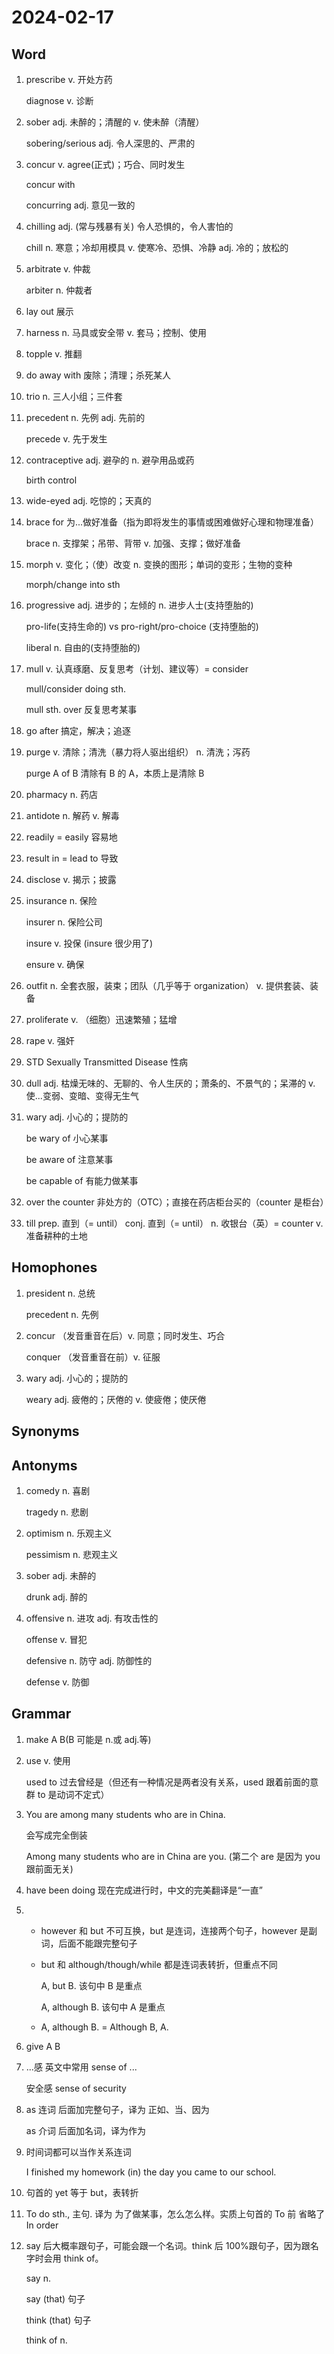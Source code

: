 # 2024-02-17

## Word

1. prescribe v. 开处方药

   diagnose v. 诊断

2. sober adj. 未醉的；清醒的 v. 使未醉（清醒）

   sobering/serious adj. 令人深思的、严肃的

3. concur v. agree(正式)；巧合、同时发生

   concur with

   concurring adj. 意见一致的

4. chilling adj. (常与残暴有关) 令人恐惧的，令人害怕的

   chill n. 寒意；冷却用模具 v. 使寒冷、恐惧、冷静 adj. 冷的；放松的

5. arbitrate v. 仲裁

   arbiter n. 仲裁者

6. lay out 展示

7. harness n. 马具或安全带 v. 套马；控制、使用

8. topple v. 推翻

9. do away with 废除；清理；杀死某人

10. trio n. 三人小组；三件套

11. precedent n. 先例 adj. 先前的

    precede v. 先于发生

12. contraceptive adj. 避孕的 n. 避孕用品或药

    birth control

13. wide-eyed adj. 吃惊的；天真的

14. brace for 为...做好准备（指为即将发生的事情或困难做好心理和物理准备）

    brace n. 支撑架；吊带、背带 v. 加强、支撑；做好准备

15. morph v. 变化；（使）改变 n. 变换的图形；单词的变形；生物的变种

    morph/change into sth

16. progressive adj. 进步的；左倾的 n. 进步人士(支持堕胎的)

    pro-life(支持生命的) vs pro-right/pro-choice (支持堕胎的)

    liberal n. 自由的(支持堕胎的)

17. mull v. 认真琢磨、反复思考（计划、建议等）= consider

    mull/consider doing sth.

    mull sth. over 反复思考某事

18. go after 搞定，解决；追逐

19. purge v. 清除；清洗（暴力将人驱出组织） n. 清洗；泻药

    purge A of B 清除有 B 的 A，本质上是清除 B

20. pharmacy n. 药店

21. antidote n. 解药 v. 解毒

22. readily = easily 容易地

23. result in = lead to 导致

24. disclose v. 揭示；披露

25. insurance n. 保险

    insurer n. 保险公司

    insure v. 投保 (insure 很少用了)

    ensure v. 确保

26. outfit n. 全套衣服，装束；团队（几乎等于 organization） v. 提供套装、装备

27. proliferate v. （细胞）迅速繁殖；猛增

28. rape v. 强奸

29. STD Sexually Transmitted Disease 性病

30. dull adj. 枯燥无味的、无聊的、令人生厌的；萧条的、不景气的；呆滞的 v. 使...变弱、变暗、变得无生气

31. wary adj. 小心的；提防的

    be wary of 小心某事

    be aware of 注意某事

    be capable of 有能力做某事

32. over the counter 非处方的（OTC）；直接在药店柜台买的（counter 是柜台）

33. till prep. 直到（= until） conj. 直到（= until） n. 收银台（英）= counter v. 准备耕种的土地

## Homophones

1. president n. 总统

   precedent n. 先例

2. concur （发音重音在后）v. 同意；同时发生、巧合

   conquer （发音重音在前）v. 征服

3. wary adj. 小心的；提防的

   weary adj. 疲倦的；厌倦的 v. 使疲倦；使厌倦

## Synonyms

## Antonyms

1. comedy n. 喜剧

   tragedy n. 悲剧

2. optimism n. 乐观主义

   pessimism n. 悲观主义

3. sober adj. 未醉的

   drunk adj. 醉的

4. offensive n. 进攻 adj. 有攻击性的

   offense v. 冒犯

   defensive n. 防守 adj. 防御性的

   defense v. 防御

## Grammar

1. make A B(B 可能是 n.或 adj.等)

2. use v. 使用

   used to 过去曾经是（但还有一种情况是两者没有关系，used 跟着前面的意群 to 是动词不定式）

3. You are among many students who are in China.

   会写成完全倒装

   Among many students who are in China are you. (第二个 are 是因为 you 跟前面无关)

4. have been doing 现在完成进行时，中文的完美翻译是“一直”

5. - however 和 but 不可互换，but 是连词，连接两个句子，however 是副词，后面不能跟完整句子

   - but 和 although/though/while 都是连词表转折，但重点不同

     A, but B. 该句中 B 是重点

     A, although B. 该句中 A 是重点

   - A, although B. = Although B, A.

6. give A B

7. ...感 英文中常用 sense of ...

   安全感 sense of security

8. as 连词 后面加完整句子，译为 正如、当、因为

   as 介词 后面加名词，译为作为

9. 时间词都可以当作关系连词

   I finished my homework (in) the day you came to our school.

10. 句首的 yet 等于 but，表转折

11. To do sth., 主句. 译为 为了做某事，怎么怎么样。实质上句首的 To 前 省略了 In order

12. say 后大概率跟句子，可能会跟一个名词。think 后 100%跟句子，因为跟名字时会用 think of。

    say n.

    say (that) 句子

    think (that) 句子

    think of n.
